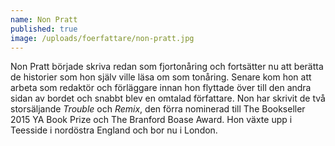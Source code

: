 ```yaml
---
name: Non Pratt
published: true
image: /uploads/foerfattare/non-pratt.jpg
---
```

Non Pratt började skriva redan som fjortonåring och fortsätter nu att berätta de historier som hon själv ville läsa om som tonåring. Senare kom hon att arbeta som redaktör och förläggare innan hon flyttade över till den andra sidan av bordet och snabbt blev en omtalad författare. Non har skrivit de två storsäljande _Trouble_ och _Remix_, den förra nominerad till The Bookseller 2015 YA Book Prize och The Branford Boase Award. Hon växte upp i Teesside i nordöstra England och bor nu i London.
